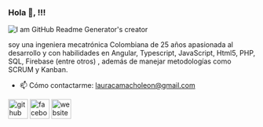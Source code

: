 ### Hola 👋, !!!

![I am GitHub Readme Generator's creator](https://user-images.githubusercontent.com/79730484/131279610-97478f01-fe76-4e8d-863e-2c2b81b409f5.PNG)

soy una ingeniera mecatrónica Colombiana de 25 años apasionada al desarrollo y con habilidades en Angular, Typescript, JavaScript, Html5, PHP, SQL, Firebase (entre otros) , además de manejar metodologías como SCRUM y Kanban.

- 📫 Cómo contactarme: lauracamacholeon@gmail.com 


[<img src='https://cdn.jsdelivr.net/npm/simple-icons@3.0.1/icons/github.svg' alt='github' height='40'>](https://github.com/lauracamacholeon)  [<img src='https://cdn.jsdelivr.net/npm/simple-icons@3.0.1/icons/facebook.svg' alt='facebook' height='40'>](https://www.facebook.com/laura.camacholeon.3)   [<img src='https://cdn.jsdelivr.net/npm/simple-icons@3.0.1/icons/icloud.svg' alt='website' height='40'>](https://lauracamacho.netlify.app/)  









